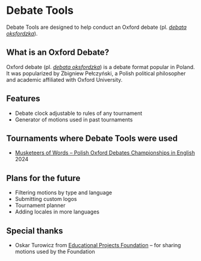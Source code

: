 # Debate Tools

Debate Tools are designed to help conduct an Oxford debate (pl. _[debata oksfordzka](https://pl.wikipedia.org/wiki/Debata_oksfordzka)_).

## What is an Oxford Debate?

Oxford debate (pl. _[debata oksfordzka](https://pl.wikipedia.org/wiki/Debata_oksfordzka)_) is a debate format popular in Poland. It was popularized by Zbigniew Pełczyński, a Polish political philosopher and academic affiliated with Oxford University.

## Features

- Debate clock adjustable to rules of any tournament
- Generator of motions used in past tournaments

## Tournaments where Debate Tools were used

- [Musketeers of Words – Polish Oxford Debates Championships in English](http://musketeersofwords.eu/) 2024

## Plans for the future

- Filtering motions by type and language
- Submitting custom logos
- Tournament planner
- Adding locales in more languages

## Special thanks

- Oskar Turowicz from [Educational Projects Foundation](https://projektyedukacyjne.org/) – for sharing motions used by the Foundation
